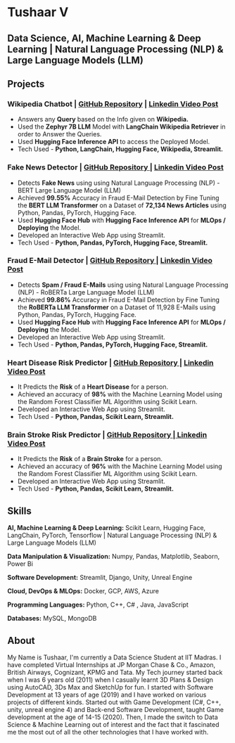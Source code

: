 # Tushaar V
## Data Science, AI, Machine Learning & Deep Learning | Natural Language Processing (NLP) & Large Language Models (LLM)

## Projects
### Wikipedia Chatbot | [GitHub Repository](https://github.com/Tush9905/Wikipedia_Chatbot) | [Linkedin Video Post](https://www.linkedin.com/feed/update/urn:li:activity:7141393615297069056/)
* Answers any **Query** based on the Info given on **Wikipedia.**
* Used the **Zephyr 7B LLM** Model with **LangChain Wikipedia Retriever** in order to Answer the Queries.
* Used **Hugging Face Inference API** to access the Deployed Model.
* Tech Used - **Python, LangChain, Hugging Face, Wikipedia, Streamlit.**

### Fake News Detector | [GitHub Repository |](https://github.com/Tush9905/Fake_News_Detector) [ Linkedin Video Post](https://www.linkedin.com/feed/update/urn:li:activity:7133379793978327040/)
* Detects **Fake News** using using Natural Language Processing (NLP) - BERT Large Language Model (LLM)
* Achieved **99.55%** Accuracy in Fraud E-Mail Detection by Fine Tuning the **BERT LLM Transformer** on a Dataset of **72,134 News Articles** using Python, Pandas, PyTorch, Hugging Face.
* Used **Hugging Face Hub** with **Hugging Face Inference API** for **MLOps / Deploying** the Model.
* Developed an Interactive Web App using Streamlit.
* Tech Used - **Python, Pandas, PyTorch, Hugging Face, Streamlit.**

### Fraud E-Mail Detector | [GitHub Repository |](https://github.com/Tush9905/Fraud_EMail_Detector) [ Linkedin Video Post](https://www.linkedin.com/feed/update/urn:li:activity:7130884773358534657/)
* Detects **Spam / Fraud E-Mails** using using Natural Language Processing (NLP) - RoBERTa Large Language Model (LLM)
* Achieved **99.86%** Accuracy in Fraud E-Mail Detection by Fine Tuning the **RoBERTa LLM Transformer** on a Dataset of 11,928 E-Mails using Python, Pandas, PyTorch, Hugging Face.
* Used **Hugging Face Hub** with **Hugging Face Inference API** for **MLOps / Deploying** the Model.
* Developed an Interactive Web App using Streamlit.
* Tech Used - **Python, Pandas, PyTorch, Hugging Face, Streamlit.**

### Heart Disease Risk Predictor | [GitHub Repository |](https://github.com/Tush9905/Heart_Disease_Risk_Predictor) [ Linkedin Video Post](https://www.linkedin.com/feed/update/urn:li:activity:7103665232367022080/)
* It Predicts the **Risk** of a **Heart Disease** for a person.
* Achieved an accuracy of **98%** with the Machine Learning Model using the Random Forest Classifier ML Algorithm using Scikit Learn.
* Developed an Interactive Web App using Streamlit.
* Tech Used - **Python, Pandas, Scikit Learn, Streamlit.**

### Brain Stroke Risk Predictor | [GitHub Repository |](https://github.com/Tush9905/Brain_Stroke_Risk_Predictor)[ Linkedin Video Post](https://www.linkedin.com/feed/update/urn:li:activity:7103772124263174145/)
* It Predicts the **Risk** of a **Brain Stroke** for a person.
* Achieved an accuracy of **96%** with the Machine Learning Model using the Random Forest Classifier ML Algorithm using Scikit Learn.
* Developed an Interactive Web App using Streamlit.
* Tech Used - **Python, Pandas, Scikit Learn, Streamlit.**

## Skills

**AI, Machine Learning & Deep Learning:**
Scikit Learn, Hugging Face, LangChain, PyTorch, Tensorflow | Natural Language Processing (NLP) & Large Language Models (LLM)

**Data Manipulation & Visualization:**
Numpy, Pandas, Matplotlib, Seaborn, Power Bi

**Software Development:**
Streamlit, Django, Unity, Unreal Engine

**Cloud, DevOps & MLOps:**
Docker, GCP, AWS, Azure

**Programming Languages:**
Python, C++, C# , Java, JavaScript

**Databases:**
MySQL, MongoDB

## About
My Name is Tushaar, I'm currently a Data Science Student at IIT Madras. 
I have completed Virtual Internships at JP Morgan Chase & Co., Amazon, British Airways, Cognizant, KPMG and Tata.
My Tech journey started back when I was 6 years old (2011) when I casually learnt 3D Plans & Design using AutoCAD, 3Ds Max and SketchUp for fun. I started with Software Development at 13 years of age (2019) and I have worked on various projects of different kinds. Started out with Game Development (C#, C++, unity, unreal engine 4) and Back-end Software Development, taught Game development at the age of 14-15 (2020). Then, I made the switch to Data Science & Machine Learning out of interest and the fact that it fascinated me the most out of all the other technologies that I have worked with.

<!--
**Tush9905/Tush9905** is a ✨ _special_ ✨ repository because its `README.md` (this file) appears on your GitHub profile.

Here are some ideas to get you started:

- 🔭 I’m currently working on ...
- 🌱 I’m currently learning ...
- 👯 I’m looking to collaborate on ...
- 🤔 I’m looking for help with ...
- 💬 Ask me about ...
- 📫 How to reach me: ...
- 😄 Pronouns: ...
- ⚡ Fun fact: ...
-->
